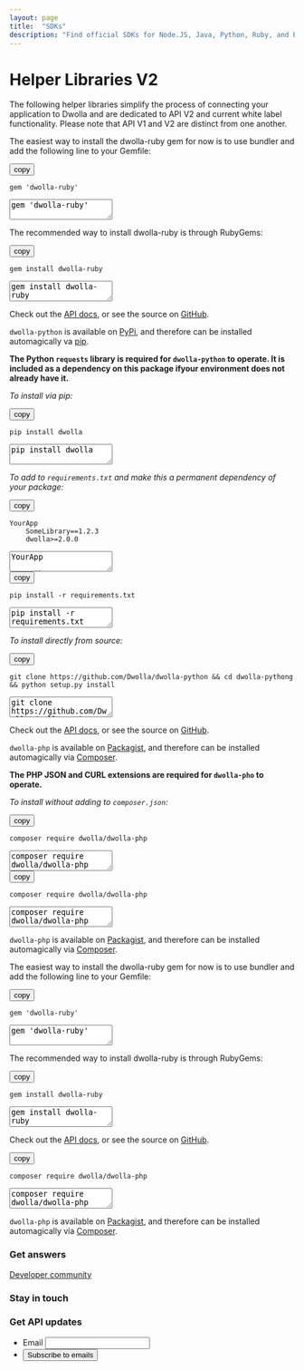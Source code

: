 ```yaml
---
layout: page
title:  "SDKs"
description: "Find official SDKs for Node.JS, Java, Python, Ruby, and PHP."
---
```

<div class="cnt-one-col">
    <section class="cnt-two-col__nav js-two-col-nav">
        <!-- NEED TO ADD NAVIGATION HERE -->
    </section>
    <div class="page-wrap">
        <h1>Helper Libraries V2</h1>
        <p>The following helper libraries simplify the process of connecting your application to Dwolla and are dedicated to API V2 and current white label functionality. Please note that <a>API V1 and V2 are distinct</a> from one another.</p>
        <section class="lng-reference">
            <div id="ruby">
                <div class="icon icon-lang-ruby"></div>
                <p>The easiest way to install the dwolla-ruby gem for now is to use bundler and add the following line to your Gemfile:</p>
                <div class="code-snippet js-code-snippet">
                    <button class="btn alternative" data-clipboard-target="#code-copy-0">copy</button>
                    <div class="code-snippet__cnt">
                        <pre class=" language-ruby"><code class=" language-ruby">gem <span class="token string">'dwolla-ruby'</span></code></pre>
                    </div>
                <textarea id="code-copy-0">gem 'dwolla-ruby'</textarea></div>  
                <p>The recommended way to install dwolla-ruby is through RubyGems:</p>
                <div class="code-snippet js-code-snippet">
                    <button class="btn alternative" data-clipboard-target="#code-copy-1">copy</button>
                    <div class="code-snippet__cnt">
                        <pre class=" language-ruby"><code class=" language-ruby">gem install dwolla<span class="token operator">-</span>ruby</code></pre>
                    </div>
                <textarea id="code-copy-1">gem install dwolla-ruby</textarea></div>
                <p>Check out the <a href="">API docs</a>, or see the source on <a href="">GitHub</a>.</p>
            </div>
            <div id="python">
                <div class="icon icon-lang-python"></div>
                <p><code>dwolla-python</code> is available on <a href="">PyPi</a>, and therefore can be installed automagically va <a href="">pip</a>.</p>
                <p><strong>The Python <code>requests</code> library is required for <code>dwolla-python</code> to operate. It is included as a dependency on this package ifyour environment does not already have it.</strong></p>
                <p><em>To install via pip:</em></p>
                <div class="code-snippet js-code-snippet">
                    <button class="btn alternative" data-clipboard-target="#code-copy-2">copy</button>
                    <div class="code-snippet__cnt">
                        <pre class=" language-python"><code class=" language-python">pip install dwolla</code></pre>
                    </div>
                <textarea id="code-copy-2">pip install dwolla</textarea></div>
                <p><em>To add to <code>requirements.txt</code> and make this a permanent dependency of your package:</em></p>
                <div class="code-snippet js-code-snippet">
                    <button class="btn alternative" data-clipboard-target="#code-copy-3">copy</button>
                    <div class="code-snippet__cnt">
                        <pre class=" language-python"><code class=" language-python">YourApp
    SomeLibrary<span class="token operator">==</span><span class="token number">1.2</span><span class="token punctuation">.</span><span class="token number">3</span>
    dwolla<span class="token operator">&gt;=</span><span class="token number">2.0</span><span class="token punctuation">.</span><span class="token number">0</span></code></pre>
                    </div>
                <textarea id="code-copy-3">YourApp
    SomeLibrary==1.2.3
    dwolla&gt;=2.0.0</textarea></div>
                <div class="code-snippet js-code-snippet">
                    <button class="btn alternative" data-clipboard-target="#code-copy-4">copy</button>
                    <div class="code-snippet__cnt">
                        <pre class=" language-python"><code class=" language-python">pip install <span class="token operator">-</span>r requirements<span class="token punctuation">.</span>txt</code></pre>
                    </div>
                <textarea id="code-copy-4">pip install -r requirements.txt</textarea></div>
                <p><em>To install directly from source:</em></p>
                <div class="code-snippet js-code-snippet">
                    <button class="btn alternative" data-clipboard-target="#code-copy-5">copy</button>
                    <div class="code-snippet__cnt">
                        <pre class=" language-python"><code class=" language-python">git clone https<span class="token punctuation">:</span><span class="token operator">/</span><span class="token operator">/</span>github<span class="token punctuation">.</span>com<span class="token operator">/</span>Dwolla<span class="token operator">/</span>dwolla<span class="token operator">-</span>python <span class="token operator">&amp;&amp;</span> cd dwolla<span class="token operator">-</span>pythong <span class="token operator">&amp;&amp;</span> python setup<span class="token punctuation">.</span>py install</code></pre>
                    </div>
                <textarea id="code-copy-5">git clone https://github.com/Dwolla/dwolla-python &amp;&amp; cd dwolla-pythong &amp;&amp; python setup.py install</textarea></div>
                <p>Check out the <a href="">API docs</a>, or see the source on <a href="">GitHub</a>.</p>
            </div>
            <div id="php">
                <div class="icon icon-lang-php"></div>
                <p><code>dwolla-php</code> is available on <a href="">Packagist</a>, and therefore can be installed automagically via <a href="">Composer</a>.</p>
                <p><strong>The PHP JSON and CURL extensions are required for <code>dwolla-pho</code> to operate.</strong></p>
                <p><em>To install without adding to <code>composer.json</code>:</em></p>
                <div class="code-snippet js-code-snippet">
                    <button class="btn alternative" data-clipboard-target="#code-copy-6">copy</button>
                    <div class="code-snippet__cnt">
                        <pre class=" language-python"><code class=" language-python">composer require dwolla<span class="token operator">/</span>dwolla<span class="token operator">-</span>php</code></pre>
                    </div>
                <textarea id="code-copy-6">composer require dwolla/dwolla-php</textarea></div>
            </div>
            <div id="node">
                <div class="icon icon-lang-node"></div>
                <div class="code-snippet js-code-snippet">
                    <button class="btn alternative" data-clipboard-target="#code-copy-7">copy</button>
                    <div class="code-snippet__cnt">
                        <pre class=" language-python"><code class=" language-python">composer require dwolla<span class="token operator">/</span>dwolla<span class="token operator">-</span>php</code></pre>
                    </div>
                <textarea id="code-copy-7">composer require dwolla/dwolla-php</textarea></div>
                <p><code>dwolla-php</code> is available on <a href="">Packagist</a>, and therefore can be installed automagically via <a href="">Composer</a>.</p>
            </div>
            <div id="java">
                <div class="icon icon-lang-java"></div>
                <p>The easiest way to install the dwolla-ruby gem for now is to use bundler and add the following line to your Gemfile:</p>
                <div class="code-snippet js-code-snippet">
                    <button class="btn alternative" data-clipboard-target="#code-copy-8">copy</button>
                    <div class="code-snippet__cnt">
                        <pre class=" language-ruby"><code class=" language-ruby">gem <span class="token string">'dwolla-ruby'</span></code></pre>
                    </div>
                <textarea id="code-copy-8">gem 'dwolla-ruby'</textarea></div>  
                <p>The recommended way to install dwolla-ruby is through RubyGems:</p>
                <div class="code-snippet js-code-snippet">
                    <button class="btn alternative" data-clipboard-target="#code-copy-9">copy</button>
                    <div class="code-snippet__cnt">
                        <pre class=" language-ruby"><code class=" language-ruby">gem install dwolla<span class="token operator">-</span>ruby</code></pre>
                    </div>
                <textarea id="code-copy-9">gem install dwolla-ruby</textarea></div>
                <p>Check out the <a href="">API docs</a>, or see the source on <a href="">GitHub</a>.</p>
            </div>
            <div id="c-sharp">
                <div class="icon icon-lang-c-sharp"></div>
                <div class="code-snippet js-code-snippet">
                    <button class="btn alternative" data-clipboard-target="#code-copy-10">copy</button>
                    <div class="code-snippet__cnt">
                        <pre class=" language-python"><code class=" language-python">composer require dwolla<span class="token operator">/</span>dwolla<span class="token operator">-</span>php</code></pre>
                    </div>
                <textarea id="code-copy-10">composer require dwolla/dwolla-php</textarea></div>
                <p><code>dwolla-php</code> is available on <a href="">Packagist</a>, and therefore can be installed automagically via <a href="">Composer</a>.</p>
            </div>
        </section>
        <section class="reach-out">
            <section class="reach-out__link">
                <h3>Get answers</h3>
                <a class="icon-developer-community" href="">Developer community</a>
            </section>
            <section class="reach-out__social">
                <h3>Stay in touch</h3>
                <a class="icon-social-twitter" href=""></a>
                <a class="icon-social-facebook" href=""></a>
                <a class="icon-social-github" href=""></a>
            </section>
            <section>
                <h3>Get API updates</h3>
                <ul class="fields-list js-infield-label">
                    <li>
                        <label for="email">Email</label>
                        <input type="text" id="email" name="email">
                    </li>
                    <li>
                        <input type="submit" value="Subscribe to emails" class="btn secondary">
                    </li>
                </ul>
            </section>
        </section>
    </div>
</div>